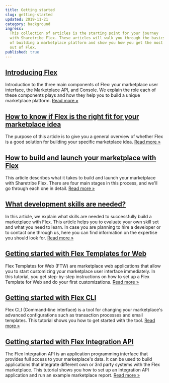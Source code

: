 ```yaml
---
title: Getting started
slug: getting-started
updated: 2019-11-21
category: background
ingress:
  This collection of articles is the starting point for your journey
  with Sharetribe Flex. These articles will walk you through the basics
  of building a marketplace platform and show you how you get the most
  out of Flex.
published: true
---
```


## [Introducing Flex](/introduction/introducing-flex/)

Introduction to the three main components of Flex: your marketplace user
interface, the Marketplace API, and Console. We explain the role each of
these components plays and how they help you to build a unique
marketplace platform. [Read more »](/introduction/introducing-flex/)

## [How to know if Flex is the right fit for your marketplace idea](/introduction/is-flex-right-for-you/)

The purpose of this article is to give you a general overview of whether
Flex is a good solution for building your specific marketplace idea.
[Read more »](/introduction/is-flex-right-for-you/)

## [How to build and launch your marketplace with Flex](/introduction/how-to-build-and-launch-with-flex/)

This article describes what it takes to build and launch your
marketplace with Sharetribe Flex. There are four main stages in this
process, and we'll go through each one in detail.
[Read more »](/introduction/how-to-build-and-launch-with-flex/)

## [What development skills are needed?](/background/development-skills/)

In this article, we explain what skills are needed to successfully build
a marketplace with Flex. This article helps you to evaluate your own
skill set and what you need to learn. In case you are planning to hire a
developer or to contact one through us, here you can find information on
the expertise you should look for.
[Read more »](/background/development-skills/)

## [Getting started with Flex Templates for Web](/introduction/getting-started-with-ftw-daily/)

Flex Templates for Web (FTW) are marketplace web applications that allow
you to start customizing your marketplace user interface immediately. In
this tutorial, you get step-by-step instructions on how to set up a Flex
Template for Web and do your first customizations.
[Read more »](/introduction/getting-started-with-ftw-daily/)

## [Getting started with Flex CLI](/flex-cli/getting-started-with-flex-cli/)

Flex CLI (Command-line interface) is a tool for changing your
marketplace's advanced configurations such as transaction processes and
email templates. This tutorial shows you how to get started with the
tool. [Read more »](/flex-cli/getting-started-with-flex-cli/)

## [Getting started with Flex Integration API](/integrations/getting-started-with-integration-api/)

The Flex Integration API is an application programming interface that
provides full access to your marketplace's data. It can be used to build
applications that integrate different own or 3rd party systems with the
Flex marketplace. This tutorial shows you how to set up an Integration
API application and run an example marketplace report.
[Read more »](/integrations/getting-started-with-integration-api/)
